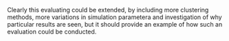 Clearly this evaluating could be extended, by including more clustering methods, more variations in simulation parametera and investigation of why particular results are seen, but it should provide an example of how such an evaluation could be conducted.